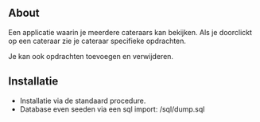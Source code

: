 ## About

Een applicatie waarin je meerdere cateraars kan bekijken.
Als je doorclickt op een cateraar zie je cateraar specifieke opdrachten.

Je kan ook opdrachten toevoegen en verwijderen.


## Installatie

- Installatie via de standaard procedure.
- Database even seeden via een sql import: /sql/dump.sql
